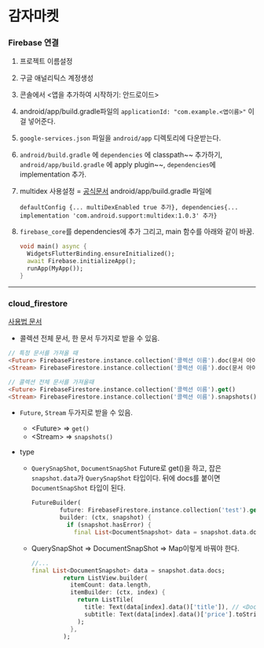 # 감자마켓

### Firebase 연결

1. 프로젝트 이름설정
2. 구글 애널리틱스 계정생성
3. 콘솔에서 <앱을 추가하여 시작하기: 안드로이드>
4. android/app/build.gradle파일의 `applicationId: "com.example.<앱이름>"`  이걸 넣어준다.
5. `google-services.json` 파일을 `android/app` 디렉토리에 다운받는다.
6. `android/build.gradle` 에 `dependencies` 에 classpath~~ 추가하기, 
   `android/app/build.gradle` 에  apply plugin~~, `dependencies`에 implementation 추가.

7. multidex 사용설정 = [공식문서](https://developer.android.com/studio/build/multidex)
   android/app/build.gradle 파일에 

   ```
   defaultConfig {... multiDexEnabled true 추가}, dependencies{... implementation 'com.android.support:multidex:1.0.3' 추가}
   ```

8. `firebase_core`를 dependencies에 추가
   그리고, main 함수를 아래와 같이 바꿈.

   ```dart
   void main() async {
     WidgetsFlutterBinding.ensureInitialized();
     await Firebase.initializeApp();
     runApp(MyApp());
   }
   ```

***

### cloud_firestore

[사용법 문서](https://firebase.flutter.dev/docs/firestore/usage/)

- 콜렉션 전체 문서, 한 문서 두가지로 받을 수 있음.

```dart
// 특정 문서를 가져올 때
<Future> FirebaseFirestore.instance.collection('콜렉션 이름').doc(문서 아이디).get()
<Stream> FirebaseFirestore.instance.collection('콜렉션 이름').doc(문서 아이디).snapshots()

// 콜렉션 전체 문서를 가져올때
<Future> FirebaseFirestore.instance.collection('콜렉션 이름').get()
<Stream> FirebaseFirestore.instance.collection('콜렉션 이름').snapshots()
```

- `Future`, `Stream` 두가지로 받을 수 있음.
  - \<Future> => `get()` 
  - \<Stream> => `snapshots()` 

- type

  - `QuerySnapShot`, `DocumentSnapShot`
    Future로 get()을 하고, 잡은 `snapshot.data`가 `QuerySnapShot` 타입이다.
    뒤에 docs를 붙이면 `DocumentSnapShot` 타입이 된다. 

    ```dart
    FutureBuilder(
            future: FirebaseFirestore.instance.collection('test').get(),
            builder: (ctx, snapshot) {
              if (snapshot.hasError) {
                final List<DocumentSnapshot> data = snapshot.data.docs;
    ```

  - QuerySnapShot => DocumentSnapShot => Map이렇게 바꿔야 한다. 

    ```dart
    //...
    final List<DocumentSnapshot> data = snapshot.data.docs;
             return ListView.builder(
               itemCount: data.length,
               itemBuilder: (ctx, index) {
                 return ListTile(
                   title: Text(data[index].data()['title']), // <DocumentSnapShot>.data()는 문서의 내용을 <Map>으로 바꾼다.
                   subtitle: Text(data[index].data()['price'].toString() + '원'), // number필드타입은 string으로 바꾼다.
                 );
               },
             );
    ```

    